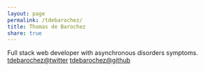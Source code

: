 ```yaml
---
layout: page
permalink: /tdebarochez/
title: Thomas de Barochez
share: true
---
```


Full stack web developer with asynchronous disorders symptoms. [tdebarochez@twitter](https://www.twitter.com/tdebarochez) [tdebarochez@github](https://www.github.com/tdebarochez)
